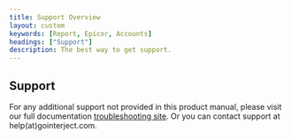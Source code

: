 ```yaml
---
title: Support Overview
layout: custom
keywords: [Report, Epicor, Accounts]
headings: ["Support"]
description: The best way to get support.
---
```


## Support
For any additional support not provided in this product manual, please visit our full documentation [troubleshooting site](https://docs.gointerject.com/wTroubleshoot/Troubleshooting-Landing.html#overview). Or you can contact support at help(at)gointerject.com.